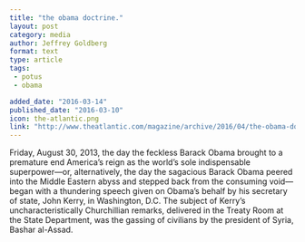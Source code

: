 ```yaml
---
title: "the obama doctrine."
layout: post
category: media
author: Jeffrey Goldberg
format: text
type: article
tags: 
 - potus
 - obama

added_date: "2016-03-14"
published_date: "2016-03-10"
icon: the-atlantic.png
link: "http://www.theatlantic.com/magazine/archive/2016/04/the-obama-doctrine/471525/"
---
```


Friday, August 30, 2013, the day the feckless Barack Obama brought to a
premature end America’s reign as the world’s sole indispensable superpower—or,
alternatively, the day the sagacious Barack Obama peered into the Middle
Eastern abyss and stepped back from the consuming void—began with a thundering
speech given on Obama’s behalf by his secretary of state, John Kerry, in
Washington, D.C. The subject of Kerry’s uncharacteristically Churchillian
remarks, delivered in the Treaty Room at the State Department, was the gassing
of civilians by the president of Syria, Bashar al-Assad.  
